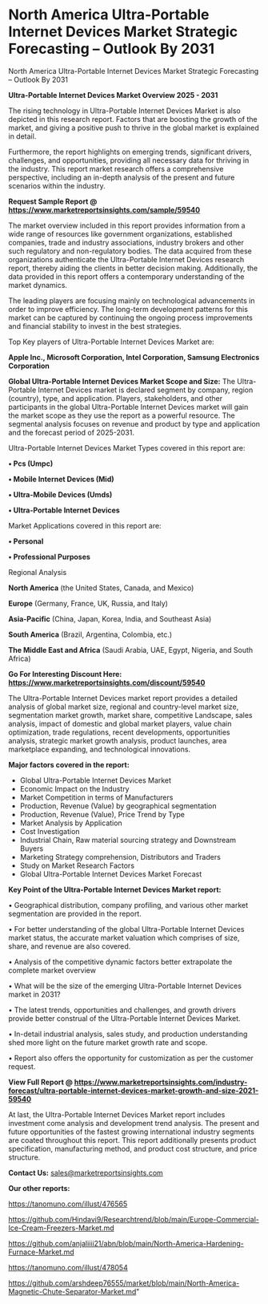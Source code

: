 # North America Ultra-Portable Internet Devices Market Strategic Forecasting – Outlook By 2031
North America Ultra-Portable Internet Devices Market Strategic Forecasting – Outlook By 2031

<Strong> Ultra-Portable Internet Devices Market Overview 2025 - 2031</strong>

The rising technology in Ultra-Portable Internet Devices Market is also depicted in this research report. Factors that are boosting the growth of the market, and giving a positive push to thrive in the global market is explained in detail.

Furthermore, the report highlights on emerging trends, significant drivers, challenges, and opportunities, providing all necessary data for thriving in the industry. This report market research offers a comprehensive perspective, including an in-depth analysis of the present and future scenarios within the industry.

<strong>Request Sample Report @ <a href=https://www.marketreportsinsights.com/sample/59540>https://www.marketreportsinsights.com/sample/59540</a></strong>

The market overview included in this report provides information from a wide range of resources like government organizations, established companies, trade and industry associations, industry brokers and other such regulatory and non-regulatory bodies. The data acquired from these organizations authenticate the Ultra-Portable Internet Devices research report, thereby aiding the clients in better decision making. Additionally, the data provided in this report offers a contemporary understanding of the market dynamics.

The leading players are focusing mainly on technological advancements in order to improve efficiency. The long-term development patterns for this market can be captured by continuing the ongoing process improvements and financial stability to invest in the best strategies.

Top Key players of Ultra-Portable Internet Devices Market are:

<strong>Apple Inc., Microsoft Corporation, Intel Corporation, Samsung Electronics Corporation</strong>

<strong><b>Global Ultra-Portable Internet Devices Market Scope and Size:</b></strong>
The Ultra-Portable Internet Devices market is declared segment by company, region (country), type, and application. Players, stakeholders, and other participants in the global Ultra-Portable Internet Devices market will gain the market scope as they use the report as a powerful resource. The segmental analysis focuses on revenue and product by type and application and the forecast period of 2025-2031.

Ultra-Portable Internet Devices Market Types covered in this report are:

<strong>• Pcs (Umpc)

• Mobile Internet Devices (Mid)

• Ultra-Mobile Devices (Umds)

• Ultra-Portable Internet Devices</strong>

Market Applications covered in this report are:

<strong>• Personal

• Professional Purposes</strong> 

Regional Analysis

<strong>North America</strong> (the United States, Canada, and Mexico)

<strong>Europe</strong> (Germany, France, UK, Russia, and Italy)

<strong>Asia-Pacific</strong> (China, Japan, Korea, India, and Southeast Asia)

<strong>South America</strong> (Brazil, Argentina, Colombia, etc.)

<strong>The Middle East and Africa</strong> (Saudi Arabia, UAE, Egypt, Nigeria, and South Africa)

<strong>Go For Interesting Discount Here: <a href=https://www.marketreportsinsights.com/discount/59540>https://www.marketreportsinsights.com/discount/59540</a></strong>

The Ultra-Portable Internet Devices market report provides a detailed analysis of global market size, regional and country-level market size, segmentation market growth, market share, competitive Landscape, sales analysis, impact of domestic and global market players, value chain optimization, trade regulations, recent developments, opportunities analysis, strategic market growth analysis, product launches, area marketplace expanding, and technological innovations.

<strong><b>Major factors covered in the report:</b></strong>
<ul>
  <li>Global Ultra-Portable Internet Devices Market </li>
  <li>Economic Impact on the Industry</li>
  <li>Market Competition in terms of Manufacturers</li>
  <li>Production, Revenue (Value) by geographical segmentation</li>
  <li>Production, Revenue (Value), Price Trend by Type</li>
  <li>Market Analysis by Application</li>
  <li>Cost Investigation</li>
  <li>Industrial Chain, Raw material sourcing strategy and Downstream Buyers</li>
  <li>Marketing Strategy comprehension, Distributors and Traders</li>
  <li>Study on Market Research Factors</li>
  <li>Global Ultra-Portable Internet Devices Market Forecast</li>
</ul>

<strong><b>Key Point of the Ultra-Portable Internet Devices Market report:</b></strong>

• Geographical distribution, company profiling, and various other market segmentation are provided in the report.

• For better understanding of the global Ultra-Portable Internet Devices market status, the accurate market valuation which comprises of size, share, and revenue are also covered.

• Analysis of the competitive dynamic factors better extrapolate the complete market overview

• What will be the size of the emerging Ultra-Portable Internet Devices market in 2031?

• The latest trends, opportunities and challenges, and growth drivers provide better construal of the Ultra-Portable Internet Devices Market.

• In-detail industrial analysis, sales study, and production understanding shed more light on the future market growth rate and scope.

• Report also offers the opportunity for customization as per the customer request.

<strong><b>View Full Report @ <a href=https://www.marketreportsinsights.com/industry-forecast/ultra-portable-internet-devices-market-growth-and-size-2021-59540>https://www.marketreportsinsights.com/industry-forecast/ultra-portable-internet-devices-market-growth-and-size-2021-59540</a></b></strong>


At last, the Ultra-Portable Internet Devices Market report includes investment come analysis and development trend analysis. The present and future opportunities of the fastest growing international industry segments are coated throughout this report. This report additionally presents product specification, manufacturing method, and product cost structure, and price structure.

<strong>Contact Us:</strong>
sales@marketreportsinsights.com

<strong>Our other reports:</strong>

<a href=https://tanomuno.com/illust/476565>https://tanomuno.com/illust/476565</a>

<a href=https://github.com/Hindavi9/Researchtrend/blob/main/Europe-Commercial-Ice-Cream-Freezers-Market.md>https://github.com/Hindavi9/Researchtrend/blob/main/Europe-Commercial-Ice-Cream-Freezers-Market.md</a>

<a href=https://github.com/anjaliiii21/abn/blob/main/North-America-Hardening-Furnace-Market.md>https://github.com/anjaliiii21/abn/blob/main/North-America-Hardening-Furnace-Market.md</a>

<a href=https://tanomuno.com/illust/478054>https://tanomuno.com/illust/478054</a>

<a href=https://github.com/arshdeep76555/market/blob/main/North-America-Magnetic-Chute-Separator-Market.md>https://github.com/arshdeep76555/market/blob/main/North-America-Magnetic-Chute-Separator-Market.md</a>"
